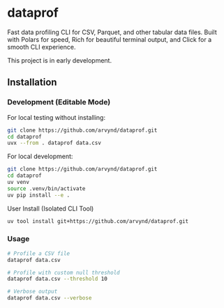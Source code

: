 # dataprof

Fast data profiling CLI for CSV, Parquet, and other tabular data files.
Built with Polars for speed, Rich for beautiful terminal output, and Click for a smooth CLI experience.


This project is in early development.

## Installation

### Development (Editable Mode)

For local testing without installing:

```bash
git clone https://github.com/arvynd/dataprof.git
cd dataprof
uvx --from . dataprof data.csv
```

For local development:

```bash
git clone https://github.com/arvynd/dataprof.git
cd dataprof
uv venv
source .venv/bin/activate
uv pip install --e .
```

User Install (Isolated CLI Tool)

```bash
uv tool install git+https://github.com/arvynd/dataprof.git
```

### Usage

```bash
# Profile a CSV file
dataprof data.csv

# Profile with custom null threshold
dataprof data.csv --threshold 10

# Verbose output
dataprof data.csv --verbose
```

